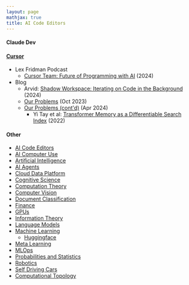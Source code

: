 ```yaml
---
layout: page
mathjax: true
title: AI Code Editors
---
```


#### Claude Dev

#### [Cursor](https://cursor.com)
* Lex Fridman Podcast
  * [Cursor Team: Future of Programming with AI](https://www.youtube.com/watch?v=oFfVt3S51T4) (2024)
* Blog
  * Arvid: [Shadow Workspace: Iterating on Code in the Background](https://www.cursor.com/blog/shadow-workspace) (2024)
  * [Our Problems](https://www.cursor.com/blog/problems-2023) (Oct 2023)
  * [Our Problems (cont'd)](https://www.cursor.com/blog/problems-2024) (Apr 2024)
    * Yi Tay et al: [Transformer Memory as a Differentiable Search Index](https://arxiv.org/pdf/2202.06991) (2022)


#### Other
* [AI Code Editors](/ai_code_editors)
* [AI Computer Use](/ai_computer_use)
* [Artificial Intelligence](/artificial_intelligence)
* [AI Agents](/ai_agents)
* [Cloud Data Platform](/cloud_data_platform)
* [Cognitive Science](/cognitive_science)
* [Computation Theory](/computation_theory)
* [Computer Vision](/computer_vision)
* [Document Classification](/document_classification)
* [Finance](/finance)
* [GPUs](/gpus)
* [Information Theory](/information_theory)
* [Language Models](/language_models)
* [Machine Learning](/machine_learning)
  * [Huggingface](/machine_learning/huggingface)
* [Meta Learning](/meta_learning)
* [MLOps](/mlops)
* [Probabilities and Statistics](/probabilities_and_statistics)
* [Robotics](/robotics)
* [Self Driving Cars](/self_driving_cars)
* [Computational Topology](/computational_topology)
